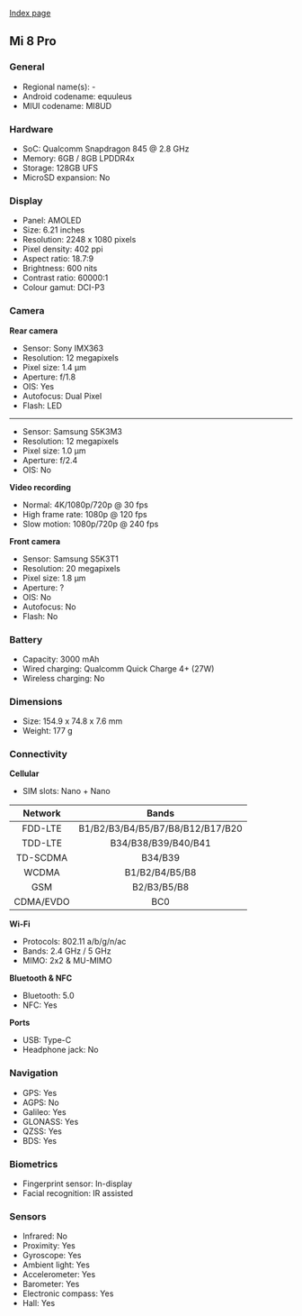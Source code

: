 [Index page](../../)

## Mi 8 Pro

### General

* Regional name(s): -
* Android codename: equuleus
* MIUI codename: MI8UD

### Hardware

* SoC: Qualcomm Snapdragon 845 @ 2.8 GHz
* Memory: 6GB / 8GB LPDDR4x
* Storage: 128GB UFS
* MicroSD expansion: No

### Display

* Panel: AMOLED
* Size: 6.21 inches
* Resolution: 2248 x 1080 pixels
* Pixel density: 402 ppi
* Aspect ratio: 18.7:9
* Brightness: 600 nits
* Contrast ratio: 60000:1
* Colour gamut: DCI-P3

### Camera

**Rear camera**

* Sensor: Sony IMX363
* Resolution: 12 megapixels
* Pixel size: 1.4 µm
* Aperture: f/1.8
* OIS: Yes
* Autofocus: Dual Pixel
* Flash: LED

---

* Sensor: Samsung S5K3M3
* Resolution: 12 megapixels
* Pixel size: 1.0 µm
* Aperture: f/2.4
* OIS: No

**Video recording**

* Normal: 4K/1080p/720p @ 30 fps
* High frame rate: 1080p @ 120 fps
* Slow motion: 1080p/720p @ 240 fps

**Front camera**

* Sensor: Samsung S5K3T1
* Resolution: 20 megapixels
* Pixel size: 1.8 µm
* Aperture: ?
* OIS: No
* Autofocus: No
* Flash: No

### Battery

* Capacity: 3000 mAh
* Wired charging: Qualcomm Quick Charge 4+ (27W)
* Wireless charging: No

### Dimensions

* Size: 154.9 x 74.8 x 7.6 mm
* Weight: 177 g

### Connectivity

**Cellular**

* SIM slots: Nano + Nano

| Network | Bands |
|:---------:|:--------------------------------:|
| FDD-LTE | B1/B2/B3/B4/B5/B7/B8/B12/B17/B20 |
| TDD-LTE | B34/B38/B39/B40/B41 |
| TD-SCDMA | B34/B39 |
| WCDMA | B1/B2/B4/B5/B8 |
| GSM | B2/B3/B5/B8 |
| CDMA/EVDO | BC0 |

**Wi-Fi**

* Protocols: 802.11 a/b/g/n/ac
* Bands: 2.4 GHz / 5 GHz
* MIMO: 2x2 & MU-MIMO

**Bluetooth & NFC**

* Bluetooth: 5.0 
* NFC: Yes

**Ports**

* USB: Type-C
* Headphone jack: No

### Navigation

* GPS: Yes
* AGPS: No
* Galileo: Yes
* GLONASS: Yes
* QZSS: Yes
* BDS: Yes

### Biometrics

* Fingerprint sensor: In-display
* Facial recognition: IR assisted

### Sensors

* Infrared: No
* Proximity: Yes
* Gyroscope: Yes
* Ambient light: Yes
* Accelerometer: Yes
* Barometer: Yes
* Electronic compass: Yes
* Hall: Yes
